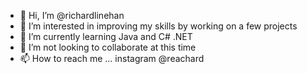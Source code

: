 - 👋 Hi, I’m @richardlinehan
- 👀 I’m interested in improving my skills by working on a few projects
- 🌱 I’m currently learning Java and C# .NET
- 💞️ I’m not looking to collaborate at this time
- 📫 How to reach me ... instagram @reachard

<!---
richardlinehan/richardlinehan is a ✨ special ✨ repository because its `README.md` (this file) appears on your GitHub profile.
You can click the Preview link to take a look at your changes.
--->
